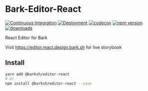 # Bark-Editor-React

[![Continuous Integration](https://github.com/BarkSH/Bark-Editor-React/actions/workflows/ci.yml/badge.svg)](https://github.com/BarkSH/Bark-Editor-React/actions/workflows/ci.yml)
[![Deployment](https://github.com/BarkSH/Bark-Editor-React/actions/workflows/deploy.yml/badge.svg)](https://github.com/BarkSH/Bark-Editor-React/actions/workflows/deploy.yml)
[![codecov](https://codecov.io/gh/BarkSH/Bark-Editor-React/branch/main/graph/badge.svg)](https://codecov.io/gh/BarkSH/Bark-Editor-React)
[![npm version](https://badge.fury.io/js/%40barksh%2Feditor-react.svg)](https://badge.fury.io/js/%40barksh%2Feditor-react)
[![downloads](https://img.shields.io/npm/dm/@barksh/editor-react.svg)](https://www.npmjs.com/package/@barksh/editor-react)

React Editor for Bark

Visit https://editor.react.design.bark.sh for live storybook

## Install

```sh
yarn add @barksh/editor-react
# Or
npm install @barksh/editor-react --save
```
